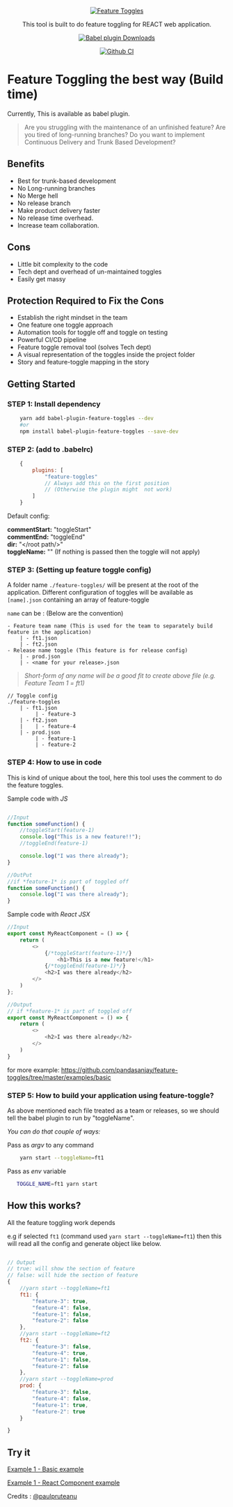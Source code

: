 <p align="center">
  <a href="">
    <img alt="Feature Toggles" src="https://avatars3.githubusercontent.com/u/58596566?s=400&u=461bf3f684f7cdb44900167ae4b416d835f4f3b9&v=4">
  </a>
</p>
<p align="center">
  This tool is built to do feature toggling for REACT web application.
</p>
<p align="center">
    <a href="https://www.npmjs.com/package/babel-plugin-feature-toggles"><img alt="Babel plugin Downloads" src="https://img.shields.io/npm/dm/babel-plugin-feature-toggles.svg?maxAge=43200&label=Babel plugin downloads"></a>
</p>
<p align="center">
    <a href="https://github.com/featuretoggles/feature-toggles"><img alt="Github CI" src="https://github.com/featuretoggles/feature-toggles/workflows/Node%20CI/badge.svg"></a>
</p>

# Feature Toggling the best way (Build time)

Currently, This is available as babel plugin.

> Are you struggling with the maintenance of an unfinished feature?
> Are you tired of long-running branches?
> Do you want to implement Continuous Delivery and Trunk Based Development?

## Benefits

- Best for trunk-based development
- No Long-running branches
- No Merge hell
- No release branch
- Make product delivery faster
- No release time overhead.
- Increase team collaboration.

## Cons

- Little bit complexity to the code
- Tech dept and overhead of un-maintained toggles
- Easily get massy

## Protection Required to Fix the Cons

- Establish the right mindset in the team
- One feature one toggle approach
- Automation tools for toggle off and toggle on testing
- Powerful CI/CD pipeline
- Feature toggle removal tool (solves Tech dept)
- A visual representation of the toggles inside the project folder
- Story and feature-toggle mapping in the story


## Getting Started

### STEP 1: Install dependency

```sh
    yarn add babel-plugin-feature-toggles --dev
    #or
    npm install babel-plugin-feature-toggles --save-dev
```

### STEP 2: (add to .babelrc)

```js
    {
        plugins: [
            "feature-toggles"
            // Always add this on the first position 
            // (Otherwise the plugin might  not work)
        ]
    }

```

Default config:

**commentStart:** "toggleStart" \
**commentEnd:** "toggleEnd" \
**dir:** "</root path/>" \
**toggleName:** "" (If nothing is passed then the toggle will not apply)

### STEP 3: (Setting up feature toggle config)

A folder name `./feature-toggles/` will be present at the root of the application. Different configuration of toggles will be available as `[name].json` containing an array of feature-toggle  

`name` can be : (Below are the convention)

    - Feature team name (This is used for the team to separately build feature in the application)
        | - ft1.json
        | - ft2.json
    - Release name toggle (This feature is for release config)
        | - prod.json
        | - <name for your release>.json
> *Short-form of any name will be a good fit to create above file (e.g. Feature Team 1 = ft1)*

```
// Toggle config
./feature-toggles
    | - ft1.json
         | - feature-3
    | - ft2.json
    |    | - feature-4
    | - prod.json
         | - feature-1
         | - feature-2

```

### STEP 4: How to use in code

This is kind of unique about the tool, here this tool uses the comment to do the feature toggles.

Sample code with *JS*

```js

//Input
function someFunction() {
    //toggleStart(feature-1)
    console.log("This is a new feature!!");
    //toggleEnd(feature-1)

    console.log("I was there already");
}

//OutPut
//if *feature-1* is part of toggled off
function someFunction() {
    console.log("I was there already");
}
```

Sample code with *React JSX*

```js
//Input
export const MyReactComponent = () => {
    return (
        <>
            {/*toggleStart(feature-1)*/}
                <h1>This is a new feature!</h1>
            {/*toggleEnd(feature-1)*/}
            <h2>I was there already</h2>
        </>
    )
};
```

```js
//Output
// if *feature-1* is part of toggled off
export const MyReactComponent = () => {
    return (
        <>
            <h2>I was there already</h2>
        </>
    )
}
```
for more example: https://github.com/pandasanjay/feature-toggles/tree/master/examples/basic

### STEP 5: How to build your application using feature-toggle?

As above mentioned each file treated as a team or releases, so we should tell the babel plugin to run by "toggleName".

*You can do that couple of ways:*

Pass as *argv* to any command

```sh
    yarn start --toggleName=ft1
```

Pass as *env* variable

```sh
   TOGGLE_NAME=ft1 yarn start
```

## How this works?

All the feature toggling work depends

e.g if selected `ft1` (command used `yarn start --toggleName=ft1`) then this will read all the config and generate object like below.

```js

// Output
// true: will show the section of feature
// false: will hide the section of feature
{
    //yarn start --toggleName=ft1
    ft1: {
        "feature-3": true, 
        "feature-4": false,
        "feature-1": false,
        "feature-2": false
    },
    //yarn start --toggleName=ft2
    ft2: {
        "feature-3": false,
        "feature-4": true,
        "feature-1": false,
        "feature-2": false
    },
    //yarn start --toggleName=prod
    prod: {
        "feature-3": false,
        "feature-4": false,
        "feature-1": true,
        "feature-2": true
    }

}
```
## Try it

[Example 1 - Basic example](https://runkit.com/pandasanjay/runkit-npm-babel-plugin-feature-toggles)

[Example 1 - React Component example](https://runkit.com/pandasanjay/babel-component)


Credits : [@paulpruteanu](https://github.com/paulpruteanu)